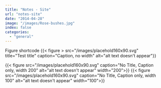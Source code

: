 ```yaml
---
title: "Notes - Site"
url: "notes-site"
date: "2014-04-28"
image: "/images/Rose-bushes.jpg"
index: false
categories:
  - "general"
---
```


Figure shortcode
{{< figure >
src="/images/placehold160x90.svg" title="Test title" caption="Caption, no width" alt="alt text doesn't appear"}}

{{< figure src="/images/placehold160x90.svg" caption="No Title, Caption only, width 200" alt="alt text doesn't appear" width="200">}} {{< figure src="/images/placehold160x90.svg" caption="No Title, Caption only, width 100" alt="alt text doesn't appear" width="100">}}

